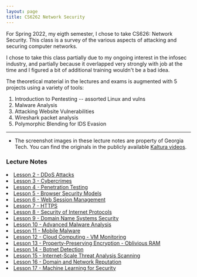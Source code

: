 ```yaml
---
layout: page
title: CS6262 Network Security
---
```


For Spring 2022, my eigth semester, I chose to take CS626: Network Security.  This class is a survey of the various aspects of attacking and securing computer networks.

I chose to take this class partially due to my ongoing interest in the infosec industry, and partially because it overlapped very strongly with job at the time and I figured a bit of additional training wouldn't be a bad idea.

The theoretical material in the lectures and exams is augmented with 5 projects using a variety of tools:
1. Introduction to Pentesting -- assorted Linux and vulns
2. Malware Analysis
3. Attacking Website Vulnerabilities
4. Wireshark packet analysis
5. Polymorphic Blending for IDS Evasion

***

* The screenshot images in these lecture notes are property of Georgia Tech.  You can find the originals in the publicly available [Kaltura videos](https://omscs.gatech.edu/cs-6262-network-security-course-videos).

<section>
<h3>Lecture Notes</h3>

<li>
<a href="{{ "/netsec_lec_L02" | prepend: site.baseurl | append: ".html" | replace: '//', '/' }}">
    Lesson 2 - DDoS Attacks
</a>
</li>

<li>
<a href="{{ "/netsec_lec_L03" | prepend: site.baseurl | append: ".html" | replace: '//', '/' }}">
    Lesson 3 - Cybercrimes
</a>
</li>

<li>
<a href="{{ "/netsec_lec_L04" | prepend: site.baseurl | append: ".html" | replace: '//', '/' }}">
    Lesson 4 - Penetration Testing
</a>
</li>

<li>
<a href="{{ "/netsec_lec_L05" | prepend: site.baseurl | append: ".html" | replace: '//', '/' }}">
    Lesson 5 - Browser Security Models
</a>
</li>

<li>
<a href="{{ "/netsec_lec_L06" | prepend: site.baseurl | append: ".html" | replace: '//', '/' }}">
    Lesson 6 - Web Session Management
</a>
</li>

<li>
<a href="{{ "/netsec_lec_L07" | prepend: site.baseurl | append: ".html" | replace: '//', '/' }}">
    Lesson 7 - HTTPS
</a>
</li>

<li>
<a href="{{ "/netsec_lec_L08" | prepend: site.baseurl | append: ".html" | replace: '//', '/' }}">
    Lesson 8 - Security of Internet Protocols
</a>
</li>

<li>
<a href="{{ "/netsec_lec_L09" | prepend: site.baseurl | append: ".html" | replace: '//', '/' }}">
    Lesson 9 - Domain Name Systems Security
</a>
</li>

<li>
<a href="{{ "/netsec_lec_L10" | prepend: site.baseurl | append: ".html" | replace: '//', '/' }}">
    Lesson 10 - Advanced Malware Analysis
</a>
</li>

<li>
<a href="{{ "/netsec_lec_L11" | prepend: site.baseurl | append: ".html" | replace: '//', '/' }}">
    Lesson 11 - Mobile Malware
</a>
</li>

<li>
<a href="{{ "/netsec_lec_L12" | prepend: site.baseurl | append: ".html" | replace: '//', '/' }}">
    Lesson 12 - Cloud Computing - VM Monitoring
</a>
</li>

<li>
<a href="{{ "/netsec_lec_L13" | prepend: site.baseurl | append: ".html" | replace: '//', '/' }}">
    Lesson 13 - Property-Preserving Encryption - Oblivious RAM
</a>
</li>

<li>
<a href="{{ "/netsec_lec_L14" | prepend: site.baseurl | append: ".html" | replace: '//', '/' }}">
    Lesson 14 - Botnet Detection
</a>
</li>

<li>
<a href="{{ "/netsec_lec_L15" | prepend: site.baseurl | append: ".html" | replace: '//', '/' }}">
    Lesson 15 - Internet-Scale Threat Analysis Scanning
</a>
</li>

<li>
<a href="{{ "/netsec_lec_L16" | prepend: site.baseurl | append: ".html" | replace: '//', '/' }}">
    Lesson 16 - Domain and Network Reputation
</a>
</li>

<li>
<a href="{{ "/netsec_lec_L17" | prepend: site.baseurl | append: ".html" | replace: '//', '/' }}">
    Lesson 17 - Machine Learning for Security
</a>
</li>
</section>